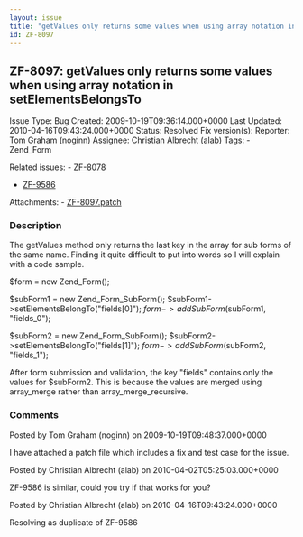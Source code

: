 ```yaml
---
layout: issue
title: "getValues only returns some values when using array notation in setElementsBelongsTo"
id: ZF-8097
---
```


ZF-8097: getValues only returns some values when using array notation in setElementsBelongsTo 
----------------------------------------------------------------------------------------------

 Issue Type: Bug Created: 2009-10-19T09:36:14.000+0000 Last Updated: 2010-04-16T09:43:24.000+0000 Status: Resolved Fix version(s): 
 Reporter:  Tom Graham (noginn)  Assignee:  Christian Albrecht (alab)  Tags: - Zend\_Form
 
 Related issues: - [ZF-8078](/issues/browse/ZF-8078)
- [ZF-9586](/issues/browse/ZF-9586)
 
 Attachments: - [ZF-8097.patch](/issues/secure/attachment/12322/ZF-8097.patch)
 
### Description

The getValues method only returns the last key in the array for sub forms of the same name. Finding it quite difficult to put into words so I will explain with a code sample.

$form = new Zend\_Form();

$subForm1 = new Zend\_Form\_SubForm(); $subForm1->setElementsBelongTo("fields[0]"); $form->addSubForm($subForm1, "fields\_0");

$subForm2 = new Zend\_Form\_SubForm(); $subForm2->setElementsBelongTo("fields[1]"); $form->addSubForm($subForm2, "fields\_1");

After form submission and validation, the key "fields" contains only the values for $subForm2. This is because the values are merged using array\_merge rather than array\_merge\_recursive.

 

 

### Comments

Posted by Tom Graham (noginn) on 2009-10-19T09:48:37.000+0000

I have attached a patch file which includes a fix and test case for the issue.

 

 

Posted by Christian Albrecht (alab) on 2010-04-02T05:25:03.000+0000

ZF-9586 is similar, could you try if that works for you?

 

 

Posted by Christian Albrecht (alab) on 2010-04-16T09:43:24.000+0000

Resolving as duplicate of ZF-9586

 

 